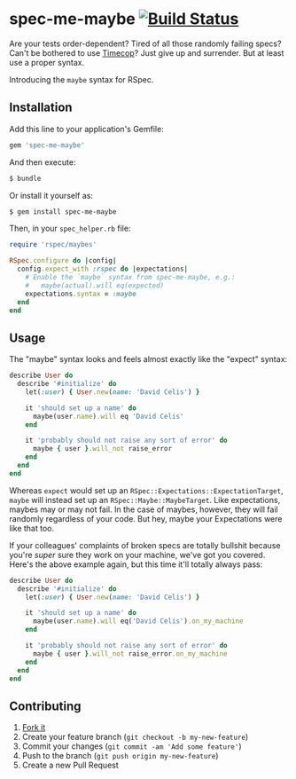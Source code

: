 # spec-me-maybe [![Build Status][travis-badge]][travis]

Are your tests order-dependent? Tired of all those randomly failing specs? Can't be bothered to use [Timecop][timecop]? Just give up and surrender. But at least use a proper syntax.

Introducing the `maybe` syntax for RSpec.

[timecop]: https://github.com/travisjeffery/timecop
[travis]: https://travis-ci.org/davidcelis/spec-me-maybe
[travis-badge]: http://img.shields.io/badge/build-probably-yellow.svg

## Installation

Add this line to your application's Gemfile:

```ruby
gem 'spec-me-maybe'
```

And then execute:

```sh
$ bundle
```

Or install it yourself as:

```sh
$ gem install spec-me-maybe
```

Then, in your `spec_helper.rb` file:

```ruby
require 'rspec/maybes'

RSpec.configure do |config|
  config.expect_with :rspec do |expectations|
    # Enable the `maybe` syntax from spec-me-maybe, e.g.:
    #   maybe(actual).will eq(expected)
    expectations.syntax = :maybe
  end
end
```

## Usage

The "maybe" syntax looks and feels almost exactly like the "expect" syntax:

```ruby
describe User do
  describe '#initialize' do
    let(:user) { User.new(name: 'David Celis') }

    it 'should set up a name' do
      maybe(user.name).will eq 'David Celis'
    end

    it 'probably should not raise any sort of error' do
      maybe { user }.will_not raise_error
    end
  end
end
```

Whereas `expect` would set up an `RSpec::Expectations::ExpectationTarget`, `maybe` will instead set up an `RSpec::Maybe::MaybeTarget`. Like expectations, maybes may or may not fail. In the case of maybes, however, they will fail randomly regardless of your code. But hey, maybe your Expectations were like that too.

If your colleagues' complaints of broken specs are totally bullshit because you're _super_ sure they work on your machine, we've got you covered. Here's the above example again, but this time it'll totally always pass:

```ruby
describe User do
  describe '#initialize' do
    let(:user) { User.new(name: 'David Celis') }

    it 'should set up a name' do
      maybe(user.name).will eq('David Celis').on_my_machine
    end

    it 'probably should not raise any sort of error' do
      maybe { user }.will_not raise_error.on_my_machine
    end
  end
end
```

## Contributing

1. [Fork it](https://github.com/davidcelis/spec-me-maybe/fork)
2. Create your feature branch (`git checkout -b my-new-feature`)
3. Commit your changes (`git commit -am 'Add some feature'`)
4. Push to the branch (`git push origin my-new-feature`)
5. Create a new Pull Request
